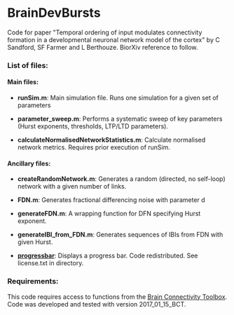 # BrainDevBursts
Code for paper "Temporal ordering of input modulates connectivity formation in a developmental neuronal network model of the cortex" by C Sandford, SF Farmer and L Berthouze. 
BiorXiv reference to follow. 

### List of files: 

#### Main files: 

* **runSim.m**: Main simulation file. Runs one simulation for a given set of parameters

* **parameter_sweep.m**: Performs a systematic sweep of key parameters (Hurst exponents, thresholds, LTP/LTD parameters). 

* **calculateNormalisedNetworkStatistics.m**: Calculate normalised network metrics. Requires prior execution of runSim. 


#### Ancillary files: 

* **createRandomNetwork.m**: Generates a random (directed, no self-loop) network with a given number of links.

* **FDN.m**: Generates fractional differencing noise with parameter d

* **generateFDN.m**: A wrapping function for DFN specifying Hurst exponent. 

* **generateIBI_from_FDN.m**: Generates sequences of IBIs from FDN with given Hurst. 

* **[progressbar](https://uk.mathworks.com/matlabcentral/fileexchange/6922-progressbar)**: Displays a progress bar. Code redistributed. See license.txt in directory. 


### Requirements: 

This code requires access to functions from the [Brain Connectivity Toolbox](https://sites.google.com/site/bctnet/). Code was developed and tested with version 2017_01_15_BCT.  

